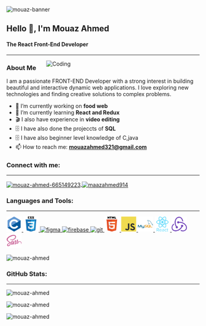 ![mouaz-banner](https://github.com/user-attachments/assets/2e80e8e7-5dc4-4b5c-a123-93b39c7025ab)

<h2 align="left">Hello 👋, I'm Mouaz Ahmed</h2>
<h4 align="left">The React Front-End Developer</h4>
<hr>
<img align="right" alt="Coding" width="400" src="https://cdn.dribbble.com/users/1162077/screenshots/3848914/programmer.gif">

<h3 align="left">About Me</h3>

<p>I am a passionate FRONT-END Developer with a strong interest in building beautiful and interactive dynamic web applications. I love exploring new technologies and finding creative solutions to complex problems.</p>

- 🔭 I’m currently working on **food web**
- 🌱 I’m currently learning **React and Redux**
- 🎬 I also have experience in **video editing**
- 🗄️ I have also done the projeccts of **SQL**
- 🗄️ I have also beginner level knowledge of C,java 
- 📫 How to reach me: **mouazahmed321@gmail.com**


<h3 align="left">Connect with me:</h3>
<hr>
<p align="left">
  <a href="https://linkedin.com/in/mouaz-ahmed-665149223" target="blank">
    <img align="center" src="https://raw.githubusercontent.com/rahuldkjain/github-profile-readme-generator/master/src/images/icons/Social/linked-in-alt.svg" alt="mouaz-ahmed-665149223" height="30" width="40" />
  </a>
  <a href="https://instagram.com/maazahmed914" target="blank">
    <img align="center" src="https://raw.githubusercontent.com/rahuldkjain/github-profile-readme-generator/master/src/images/icons/Social/instagram.svg" alt="maazahmed914" height="30" width="40" />
  </a>
</p>

<h3 align="left">Languages and Tools:</h3>
<hr>
<p align="left">
  <a href="https://www.cprogramming.com/" target="_blank" rel="noreferrer">
    <img src="https://raw.githubusercontent.com/devicons/devicon/master/icons/c/c-original.svg" alt="c" width="40" height="40"/>
  </a>
  <a href="https://www.w3schools.com/css/" target="_blank" rel="noreferrer">
    <img src="https://raw.githubusercontent.com/devicons/devicon/master/icons/css3/css3-original-wordmark.svg" alt="css3" width="40" height="40"/>
  </a>
  <a href="https://www.figma.com/" target="_blank" rel="noreferrer">
    <img src="https://www.vectorlogo.zone/logos/figma/figma-icon.svg" alt="figma" width="40" height="40"/>
  </a>
  <a href="https://firebase.google.com/" target="_blank" rel="noreferrer">
    <img src="https://www.vectorlogo.zone/logos/firebase/firebase-icon.svg" alt="firebase" width="40" height="40"/>
  </a>
  <a href="https://git-scm.com/" target="_blank" rel="noreferrer">
    <img src="https://www.vectorlogo.zone/logos/git-scm/git-scm-icon.svg" alt="git" width="40" height="40"/>
  </a>
  <a href="https://www.w3.org/html/" target="_blank" rel="noreferrer">
    <img src="https://raw.githubusercontent.com/devicons/devicon/master/icons/html5/html5-original-wordmark.svg" alt="html5" width="40" height="40"/>
  </a>
  <a href="https://developer.mozilla.org/en-US/docs/Web/JavaScript" target="_blank" rel="noreferrer">
    <img src="https://raw.githubusercontent.com/devicons/devicon/master/icons/javascript/javascript-original.svg" alt="javascript" width="40" height="40"/>
  </a>
  <a href="https://www.mysql.com/" target="_blank" rel="noreferrer">
    <img src="https://raw.githubusercontent.com/devicons/devicon/master/icons/mysql/mysql-original-wordmark.svg" alt="mysql" width="40" height="40"/>
  </a>
  <a href="https://reactjs.org/" target="_blank" rel="noreferrer">
    <img src="https://raw.githubusercontent.com/devicons/devicon/master/icons/react/react-original-wordmark.svg" alt="react" width="40" height="40"/>
  </a>
  <a href="https://redux.js.org" target="_blank" rel="noreferrer">
    <img src="https://raw.githubusercontent.com/devicons/devicon/master/icons/redux/redux-original.svg" alt="redux" width="40" height="40"/>
  </a>
  <a href="https://sass-lang.com" target="_blank" rel="noreferrer">
    <img src="https://raw.githubusercontent.com/devicons/devicon/master/icons/sass/sass-original.svg" alt="sass" width="40" height="40"/>
  </a>
</p>

<p align="left"> 
  <img src="https://komarev.com/ghpvc/?username=mouaz-ahmed&label=Profile%20views&color=0e75b6&style=flat" alt="mouaz-ahmed" /> 
</p>

<h3 align="left">GitHub Stats:</h3>
<hr>
<p align="left">
  <img width="300" height="150" src="https://github-readme-stats.vercel.app/api/top-langs?username=mouaz-ahmed&show_icons=true&locale=en&layout=compact" alt="mouaz-ahmed" />
</p>

<p align="left">
  <img width="300" height="150" src="https://github-readme-stats.vercel.app/api?username=mouaz-ahmed&show_icons=true&locale=en" alt="mouaz-ahmed" />
</p>

<p align="left">
  <img width="300" height="150" src="https://github-readme-streak-stats.herokuapp.com/?user=mouaz-ahmed&" alt="mouaz-ahmed" />
</p>
